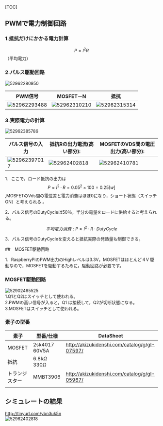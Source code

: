 [TOC]
## PWMで電力制御回路
### 1.抵抗だけにかかる電力計算
$$P=I^2R$$（平均電力）  
### 2.パルス駆動回路
![52962280950](https://syjsxxjy.github.io/myblog/assets/tp/Animation.gif)  

| PWM信号  | MOSFET－N  | 抵抗   |
| ------ | ------  | ------  |
| ![52962293488](https://syjsxxjy.github.io/myblog/assets/tp/1529622934884.png)  |  ![52962310210](https://syjsxxjy.github.io/myblog/assets/tp/1529623102109.png)  |  ![52962315314](https://syjsxxjy.github.io/myblog/assets/tp/1529623153148.png)  |

### 3.実際電力の計算
![52962385786](https://syjsxxjy.github.io/myblog/assets/tp/1529623857864.png)  

| パルス信号の入力  | 抵抗Rの出力電流(高い部分):   | MOSFETのVDS間の電圧出力(高い部分):  |
| ---- | ---- | ---- |
| ![52962397017](https://syjsxxjy.github.io/myblog/assets/tp/1529623970174.png) | ![52962402818](https://syjsxxjy.github.io/myblog/assets/tp/1529624028182.png) | ![52962410781](https://syjsxxjy.github.io/myblog/assets/tp/1529624107818.png) |
1．ここで，ロード抵抗の出力は $$P\approx I^2·R=0.05^2\times 100=0.25[w]$$,MOSFETのVds間の電位差と電力消費はほぼ0になり，ショート状態（スイッチON）と考えられる 。  

2．パルス信号のDutyCycleは50％，半分の電量をロードに供給すると考えられる。  

$$平均電力消費: P\approx I^2·R·DutyCycle%$$   

3．パルス信号のDutyCycleを変えると抵抗実際の発熱量も制御できる。

##　MOSFET駆動回路

1．RaspberryPiのPWM出力のHighレベルは3.3V，MOSFETはほとんど４V 駆動なので，MOSFETを駆動するために，駆動回路が必要です。  
### MOSFET駆動回路
![52902465525](https://syjsxxjy.github.io/myblog/assets/tp/1529024655255.png)  
1.Q1とQ2はスイッチとして使われる。  
2.PWMの高い信号が入ると，Q1 は接続して，Q2が切断状態になる。  
3.MOSFETはスイッチとして使われる。   
### 素子の型番
| 素子 | 型番/仕様    | DataSheet  |
| ----- | -----| ------ |
| MOSFET         | 2sk4017 60V5A             | http://akizukidenshi.com/catalog/g/gI-07597/ |
| 抵抗           | 6.8k$\Omega$　330$\Omega$ |                                              |
| トランジスター | MMBT3906                  | http://akizukidenshi.com/catalog/g/gI-05967/ |
|                |                           |                                              |

## シミュレートの結果

http://tinyurl.com/ybn3uk5n  
![52962402818](https://syjsxxjy.github.io/myblog/assets/tp/Animation2.gif)  
